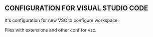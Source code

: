 ## CONFIGURATION FOR VISUAL STUDIO CODE
It's configuration for new VSC to configure workspace.

Files with extensions and other conf for vsc.
